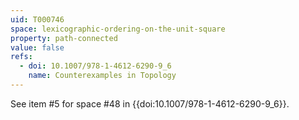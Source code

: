 ```yaml
---
uid: T000746
space: lexicographic-ordering-on-the-unit-square
property: path-connected
value: false
refs:
  - doi: 10.1007/978-1-4612-6290-9_6
    name: Counterexamples in Topology
---
```

See item #5 for space #48 in {{doi:10.1007/978-1-4612-6290-9_6}}.
